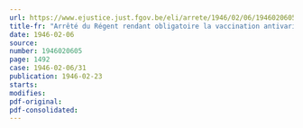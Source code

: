 ```yaml
---
url: https://www.ejustice.just.fgov.be/eli/arrete/1946/02/06/1946020605/justel
title-fr: "Arrêté du Régent rendant obligatoire la vaccination antivariolique"
date: 1946-02-06
source:
number: 1946020605
page: 1492
case: 1946-02-06/31
publication: 1946-02-23
starts:
modifies:
pdf-original:
pdf-consolidated:
---
```


